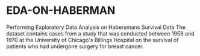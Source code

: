 # EDA-ON-HABERMAN
Performing Exploratory Data Analysis on Habersmans Survival Data
The dataset contains cases from a study that was conducted between 1958 and 1970 at the University of Chicago's Billings Hospital on the survival of patients who had undergone surgery for breast cancer.
